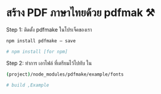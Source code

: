 # สร้าง PDF ภาษาไทยด้วย pdfmak ⚒️

Step 1: ติดตั้ง pdfmake ในโปรเจ็คของเรา

```bash
npm install pdfmake — save

# npm install [for npm]
```

Step 2: ทำการ เอาไฟล์ ที่เตรียมไว้ไปทับ ใน

```bash
(project)/node_modules/pdfmake/example/fonts

# build ,Example
```
